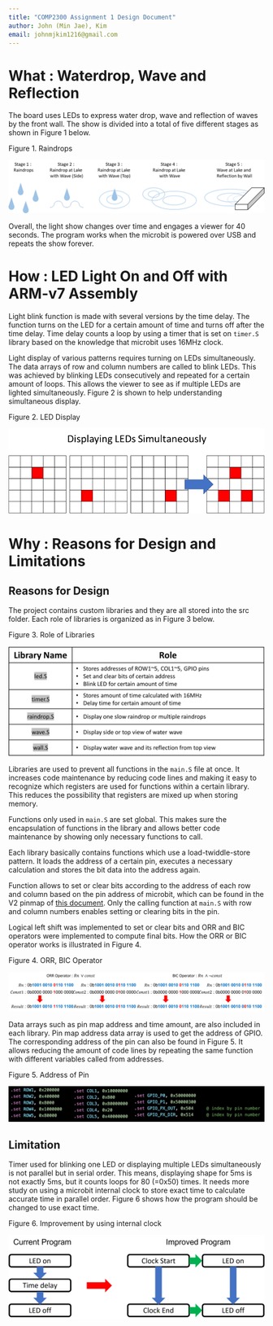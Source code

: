 ```yaml
---
title: "COMP2300 Assignment 1 Design Document"
author: John (Min Jae), Kim
email: johnmjkim1216@gmail.com
---
```


# What : Waterdrop, Wave and Reflection

The board uses LEDs to express water drop, wave and reflection of waves by the front wall. The show is divided into a total of five different stages as shown in Figure 1 below.

Figure 1. Raindrops

![Figure 1. Raindrops](assets/raindrops_image.png)

Overall, the light show changes over time and engages a viewer for 40 seconds. The program works when the microbit is powered over USB and repeats the show forever.

# How : LED Light On and Off with ARM-v7 Assembly

Light blink function is made with several versions by the time delay. The function turns on the LED for a certain amount of time and turns off after the time delay. Time delay counts a loop by using a timer that is set on <code>timer.S</code> library based on the knowledge that microbit uses 16MHz clock.

Light display of various patterns requires turning on LEDs simultaneously. The data arrays of row and column numbers are called to blink LEDs. This was achieved by blinking LEDs consecutively and repeated for a certain amount of loops. This allows the viewer to see as if multiple LEDs are lighted simultaneously. Figure 2 is shown to help understanding simultaneous display.

Figure 2. LED Display

![Figure 2. LED Display](assets/LEDdisplay_image.png)

# Why : Reasons for Design and Limitations

## Reasons for Design

The project contains custom libraries and they are all stored into the src folder. Each role of libraries is organized as in Figure 3 below.

Figure 3. Role of Libraries

![Figure 3. Raindrops](assets/roleoflibraries_image.png)

Libraries are used to prevent all functions in the <code>main.S</code> file at once. It increases code maintenance by reducing code lines and making it easy to recognize which registers are used for functions within a certain library. This reduces the possibility that registers are mixed up when storing memory.

Functions only used in <code>main.S</code> are set global. This makes sure the encapsulation of functions in the library and allows better code maintenance by showing only necessary functions to call.

Each library basically contains functions which use a load-twiddle-store pattern. It loads the address of a certain pin, executes a necessary calculation and stores the bit data into the address again.

Function allows to set or clear bits according to the address of each row and column based on the pin address of microbit, which can be found in the V2 pinmap of [this document](https://tech.microbit.org/hardware/schematic/#v2-pinmap). Only the calling function at <code>main.S</code> with row and column numbers enables setting or clearing bits in the pin.

Logical left shift was implemented to set or clear bits and ORR and BIC operators were implemented to compute final bits. How the ORR or BIC operator works is illustrated in Figure 4.

Figure 4. ORR, BIC Operator

![Figure 4. ORR, BIC Operator](assets/orrbicoperator_image.png)

Data arrays such as pin map address and time amount, are also included in each library. Pin map address data array is used to get the address of GPIO. The corresponding address of the pin can also be found in Figure 5. It allows reducing the amount of code lines by repeating the same function with different variables called from addresses.

Figure 5. Address of Pin

![Figure 5. Address of Pin](assets/addressofpin_image.png)

## Limitation

Timer used for blinking one LED or displaying multiple LEDs simultaneously is not parallel but in serial order. This means, displaying shape for 5ms is not exactly 5ms, but it counts loops for 80 (=0x50) times. It needs more study on using a microbit internal clock to store exact time to calculate accurate time in parallel order. Figure 6 shows how the program should be changed to use exact time.

Figure 6. Improvement by using internal clock

![Figure 6. internal clock](assets/internalclock_image.png)

